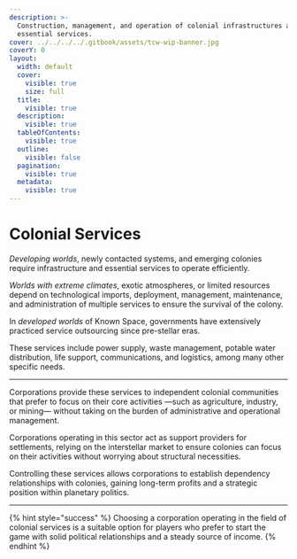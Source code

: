 ```yaml
---
description: >-
  Construction, management, and operation of colonial infrastructures and
  essential services.
cover: ../../../../.gitbook/assets/tcw-wip-banner.jpg
coverY: 0
layout:
  width: default
  cover:
    visible: true
    size: full
  title:
    visible: true
  description:
    visible: true
  tableOfContents:
    visible: true
  outline:
    visible: false
  pagination:
    visible: true
  metadata:
    visible: true
---
```


# Colonial Services

_Developing worlds_, newly contacted systems, and emerging colonies require infrastructure and essential services to operate efficiently.

_Worlds with extreme climates_, exotic atmospheres, or limited resources depend on technological imports, deployment, management, maintenance, and administration of multiple services to ensure the survival of the colony.

In _developed worlds_ of Known Space, governments have extensively practiced service outsourcing since pre-stellar eras.

These services include power supply, waste management, potable water distribution, life support, communications, and logistics, among many other specific needs.

***

Corporations provide these services to independent colonial communities that prefer to focus on their core activities —such as agriculture, industry, or mining— without taking on the burden of administrative and operational management.

Corporations operating in this sector act as support providers for settlements, relying on the interstellar market to ensure colonies can focus on their activities without worrying about structural necessities.

Controlling these services allows corporations to establish dependency relationships with colonies, gaining long-term profits and a strategic position within planetary politics.

***

{% hint style="success" %}
Choosing a corporation operating in the field of colonial services is a suitable option for players who prefer to start the game with solid political relationships and a steady source of income.
{% endhint %}
